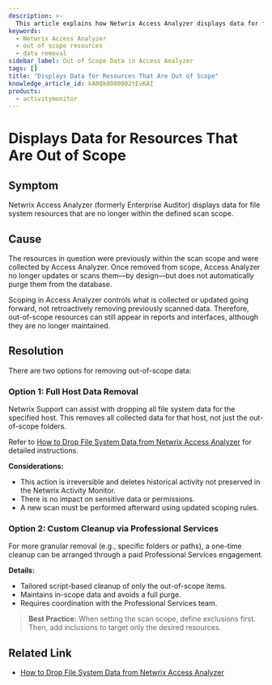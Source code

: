 ```yaml
---
description: >-
  This article explains how Netwrix Access Analyzer displays data for file system resources that are out of scope and provides options for removing such data.
keywords:
  - Netwrix Access Analyzer
  - out of scope resources
  - data removal
sidebar_label: Out of Scope Data in Access Analyzer
tags: []
title: "Displays Data for Resources That Are Out of Scope"
knowledge_article_id: kA0Qk0000002tEvKAI
products:
  - activitymonitor
---
```


# Displays Data for Resources That Are Out of Scope

## Symptom

Netwrix Access Analyzer (formerly Enterprise Auditor) displays data for file system resources that are no longer within the defined scan scope.

## Cause

The resources in question were previously within the scan scope and were collected by Access Analyzer. Once removed from scope, Access Analyzer no longer updates or scans them—by design—but does not automatically purge them from the database.

Scoping in Access Analyzer controls what is collected or updated going forward, not retroactively removing previously scanned data. Therefore, out-of-scope resources can still appear in reports and interfaces, although they are no longer maintained.

## Resolution

There are two options for removing out-of-scope data:

### Option 1: Full Host Data Removal

Netwrix Support can assist with dropping all file system data for the specified host. This removes all collected data for that host, not just the out-of-scope folders.

Refer to [How to Drop File System Data from Netwrix Access Analyzer](/docs/kb/activitymonitor/dropping_file_system_data.md) for detailed instructions.

**Considerations:**

- This action is irreversible and deletes historical activity not preserved in the Netwrix Activity Monitor.
- There is no impact on sensitive data or permissions.
- A new scan must be performed afterward using updated scoping rules.

### Option 2: Custom Cleanup via Professional Services

For more granular removal (e.g., specific folders or paths), a one-time cleanup can be arranged through a paid Professional Services engagement.

**Details:**

- Tailored script-based cleanup of only the out-of-scope items.
- Maintains in-scope data and avoids a full purge.
- Requires coordination with the Professional Services team.

> **Best Practice:** When setting the scan scope, define exclusions first. Then, add inclusions to target only the desired resources.

## Related Link

- [How to Drop File System Data from Netwrix Access Analyzer](/docs/kb/activitymonitor/dropping_file_system_data.md)